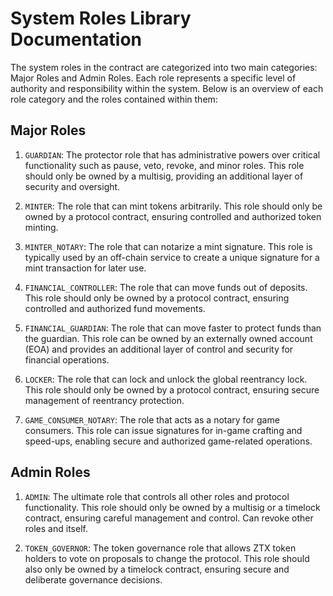# System Roles Library Documentation

The system roles in the contract are categorized into two main categories: Major Roles and Admin Roles. Each role represents a specific level of authority and responsibility within the system. Below is an overview of each role category and the roles contained within them:

## Major Roles

1. `GUARDIAN`: The protector role that has administrative powers over critical functionality such as pause, veto, revoke, and minor roles. This role should only be owned by a multisig, providing an additional layer of security and oversight.

2. `MINTER`: The role that can mint tokens arbitrarily. This role should only be owned by a protocol contract, ensuring controlled and authorized token minting.

3. `MINTER_NOTARY`: The role that can notarize a mint signature. This role is typically used by an off-chain service to create a unique signature for a mint transaction for later use.

4. `FINANCIAL_CONTROLLER`: The role that can move funds out of deposits. This role should only be owned by a protocol contract, ensuring controlled and authorized fund movements.

5. `FINANCIAL_GUARDIAN`: The role that can move faster to protect funds than the guardian. This role can be owned by an externally owned account (EOA) and provides an additional layer of control and security for financial operations.

6. `LOCKER`: The role that can lock and unlock the global reentrancy lock. This role should only be owned by a protocol contract, ensuring secure management of reentrancy protection.

7. `GAME_CONSUMER_NOTARY`: The role that acts as a notary for game consumers. This role can issue signatures for in-game crafting and speed-ups, enabling secure and authorized game-related operations.

## Admin Roles

1. `ADMIN`: The ultimate role that controls all other roles and protocol functionality. This role should only be owned by a multisig or a timelock contract, ensuring careful management and control. Can revoke other roles and itself.

2. `TOKEN_GOVERNOR`: The token governance role that allows ZTX token holders to vote on proposals to change the protocol. This role should also only be owned by a timelock contract, ensuring secure and deliberate governance decisions.
